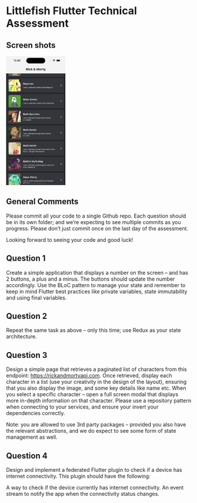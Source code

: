 # Littlefish Flutter Technical Assessment

## Screen shots

<img src="RM1.png" height="350">

## General Comments

Please commit all your code to a single Github repo. Each question should be in its own folder; and we’re expecting to see multiple commits as you progress. Please don’t just commit once on the last day of the assessment. 

Looking forward to seeing your code and good luck!

## Question 1

Create a simple application that displays a number on the screen – and has 2 buttons, a plus and a minus. The buttons should update the number accordingly. Use the BLoC pattern to manage your state and remember to keep in mind Flutter best practices like private variables, state immutability and using final variables.

## Question 2

Repeat the same task as above – only this time; use Redux as your state architecture.

## Question 3

Design a simple page that retrieves a paginated list of characters from this endpoint: https://rickandmortyapi.com. Once retrieved, display each character in a list (use your creativity in the design of the layout), ensuring that you also display the image, and some key details like name etc. When you select a specific character – open a full screen modal that displays more in-depth information on that character. Please use a repository pattern when connecting to your services, and ensure your invert your dependencies correctly.

Note: you are allowed to use 3rd party packages – provided you also have the relevant abstractions, and we do expect to see some form of state management as well.

## Question 4

Design and implement a federated Flutter plugin to check if a device has internet connectivity. This plugin should have the following:

A way to check if the device currently has internet connectivity.
An event stream to notify the app when the connectivity status changes.
